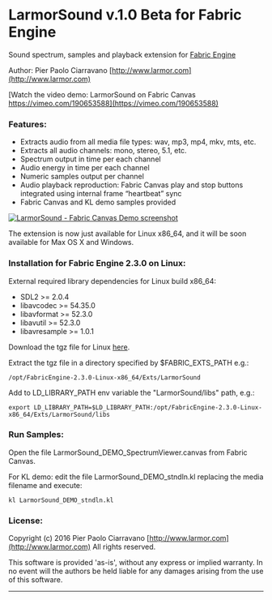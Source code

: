 # LarmorSound v.1.0 Beta for Fabric Engine

Sound spectrum, samples and playback extension for [Fabric Engine](http://fabricengine.com/)

Author: Pier Paolo Ciarravano [http://www.larmor.com](http://www.larmor.com)

[Watch the video demo: LarmorSound on Fabric Canvas https://vimeo.com/190653588](https://vimeo.com/190653588)


### Features:

* Extracts audio from all media file types: wav, mp3, mp4, mkv, mts, etc.
* Extracts all audio channels: mono, stereo, 5.1, etc.
* Spectrum output in time per each channel
* Audio energy in time per each channel
* Numeric samples output per channel
* Audio playback reproduction: Fabric Canvas play and stop buttons integrated using internal frame “heartbeat” sync
* Fabric Canvas and KL demo samples provided

[![LarmorSound - Fabric Canvas Demo screenshot](https://github.com/ppciarravano/larmorsound/raw/master/doc/images/screenshot_canvas_mid.png)](https://raw.githubusercontent.com/ppciarravano/larmorsound/master/doc/images/screenshot_canvas.png)

The extension is now just available for Linux x86_64, and it will be soon available for Max OS X and Windows.


### Installation for Fabric Engine 2.3.0 on Linux:

External required library dependencies for Linux build x86_64:
* SDL2 >= 2.0.4
* libavcodec >= 54.35.0
* libavformat >= 52.3.0
* libavutil >= 52.3.0
* libavresample >= 1.0.1

Download the tgz file for Linux [here](https://github.com/ppciarravano/larmorsound/blob/master/builds/linux/LarmorSound_1.0-Linux-x86_64.tgz).

Extract the tgz file in a directory specified by $FABRIC_EXTS_PATH e.g.:
```
/opt/FabricEngine-2.3.0-Linux-x86_64/Exts/LarmorSound
```
Add to LD_LIBRARY_PATH env variable the "LarmorSound/libs" path, e.g.:
```
export LD_LIBRARY_PATH=$LD_LIBRARY_PATH:/opt/FabricEngine-2.3.0-Linux-x86_64/Exts/LarmorSound/libs
```


### Run Samples:

Open the file LarmorSound_DEMO_SpectrumViewer.canvas from Fabric Canvas.

For KL demo: edit the file LarmorSound_DEMO_stndln.kl replacing the media filename and execute:

```
kl LarmorSound_DEMO_stndln.kl
```

### License:

Copyright (c) 2016 Pier Paolo Ciarravano
[http://www.larmor.com](http://www.larmor.com)
All rights reserved.

This software is provided 'as-is', without any express or implied
warranty. In no event will the authors be held liable for any damages
arising from the use of this software.

---
